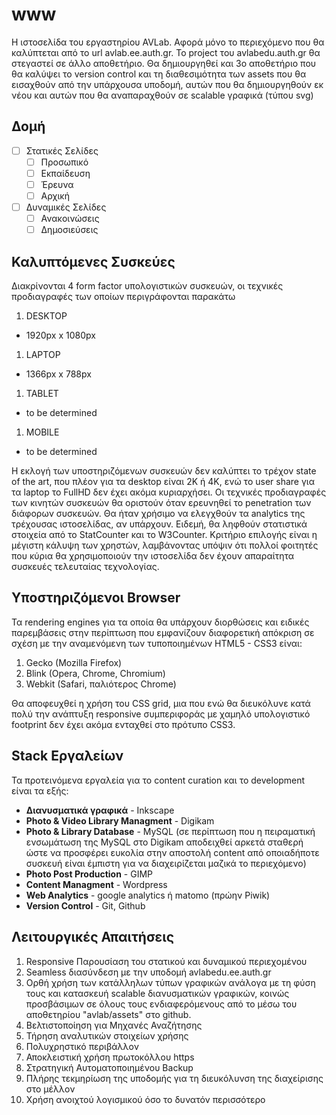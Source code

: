 # www
Η ιστοσελίδα του εργαστηρίου AVLab. Αφορά μόνο το περιεχόμενο που θα καλύπτεται από το url avlab.ee.auth.gr.
Το project του avlabedu.auth.gr θα στεγαστεί σε άλλο αποθετήριο. Θα δημιουργηθεί και 3ο αποθετήριο που θα καλύψει το version control και τη διαθεσιμότητα των assets που θα εισαχθούν από την υπάρχουσα υποδομή, αυτών που θα δημιουργηθούν εκ νέου και αυτών που θα αναπαραχθούν σε scalable γραφικά (τύπου svg)

## Δομή
- [ ] Στατικές Σελίδες
  - [ ] Προσωπικό
  - [ ] Εκπαίδευση
  - [ ] Έρευνα
  - [ ] Αρχική
- [ ] Δυναμικές Σελίδες
  - [ ] Ανακοινώσεις
  - [ ] Δημοσιεύσεις

## Καλυπτόμενες Συσκεύες
Διακρίνονται 4 form factor υπολογιστικών συσκευών, οι τεχνικές προδιαγραφές των οποίων περιγράφονται παρακάτω
1. DESKTOP
  * 1920px x 1080px
1. LAPTOP
  * 1366px x 788px
1. TABLET
  * to be determined
1. MOBILE
  * to be determined

Η εκλογή των υποστηριζόμενων συσκευών δεν καλύπτει το τρέχον state of the art, που πλέον για τα desktop είναι 2K ή 4K, ενώ το user share για τα laptop το FullHD δεν έχει ακόμα κυριαρχήσει.
Οι τεχνικές προδιαγραφές των κινητών συσκευών θα οριστούν όταν ερευνηθεί το penetration των διάφορων συσκευών. Θα ήταν χρήσιμο να ελεγχθούν τα analytics της τρέχουσας ιστοσελίδας, αν υπάρχουν. Ειδεμή, θα ληφθούν στατιστικά στοιχεία από το StatCounter και το W3Counter.
Κριτήριο επιλογής είναι η μέγιστη κάλυψη των χρηστών, λαμβάνοντας υπόψιν ότι πολλοί φοιτητές που κύρια θα χρησιμοποιούν την ιστοσελίδα δεν έχουν απαραίτητα συσκευές τελευταίας τεχνολογίας.

## Υποστηριζόμενοι Browser
Τα rendering engines για τα οποία θα υπάρχουν διορθώσεις και ειδικές παρεμβάσεις στην περίπτωση που εμφανίζουν διαφορετική απόκριση σε σχέση με την αναμενόμενη των τυποποιημένων HTML5 - CSS3 είναι:
1. Gecko (Mozilla Firefox)
2. Blink (Opera, Chrome, Chromium)
3. Webkit (Safari, παλιότερος Chrome)

Θα αποφευχθεί η χρήση του CSS grid, μια που ενώ θα διευκόλυνε κατά πολύ την ανάπτυξη responsive συμπεριφοράς με χαμηλό υπολογιστικό footprint δεν έχει ακόμα ενταχθεί στο πρότυπο CSS3.

## Stack Εργαλείων
Τα προτεινόμενα εργαλεία για το content curation και το development είναι τα εξής:
* **Διανυσματικά γραφικά** - Inkscape
* **Photo & Video Library Managment** - Digikam
* **Photo & Library Database** - MySQL (σε περίπτωση που η πειραματική ενσωμάτωση της MySQL στο Digikam αποδειχθεί αρκετά σταθερή ώστε να προσφέρει ευκολία στην αποστολή content από οποιαδήποτε συσκευή είναι έμπιστη για να διαχειρίζεται μαζικά το περιεχόμενο)
* **Photo Post Production** - GIMP
* **Content Managment** - Wordpress
* **Web Analytics** - google analytics ή matomo (πρώην Piwik)
* **Version Control** - Git, Github

## Λειτουργικές Απαιτήσεις
1. Responsive Παρουσίαση του στατικού και δυναμικού περιεχομένου
1. Seamless διασύνδεση με την υποδομή avlabedu.ee.auth.gr
1. Ορθή χρήση των κατάλληλων τύπων γραφικών ανάλογα με τη φύση τους και κατασκευή scalable διανυσματικών γραφικών, κοινώς προσβάσιμων σε όλους τους ενδιαφερόμενους από το μέσω του αποθετηρίου "avlab/assets" στο github.
1. Βελτιστοποίηση για Μηχανές Αναζήτησης
1. Τήρηση αναλυτικών στοιχείων χρήσης
1. Πολυχρηστικό περιβάλλον
1. Αποκλειστική χρήση πρωτοκόλλου https
1. Στρατηγική Αυτοματοποιημένου Backup
1. Πλήρης τεκμηρίωση της υποδομής για τη διευκόλυνση της διαχείρισης στο μέλλον
1. Χρήση ανοιχτού λογισμικού όσο το δυνατόν περισσότερο  
